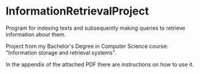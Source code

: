 # InformationRetrievalProject

Program for indexing texts and subsequently making queries to retrieve information about them.

Project from my Bachelor's Degree in Computer Science course: "Information storage and retrieval systems".

In the appendix of the attached PDF there are instructions on how to use it.
